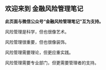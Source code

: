 ## 欢迎来到 金融风险管理笔记
**此页面与微信公众号“金融风险管理笔记”互为支持。**

风险管理是科学，但也很像艺术。

风险管理很重要，但也很像装饰。

风险管理需要理论，但更应重实践。

风险管理需要专业部门，但更需要管理者的支持。
